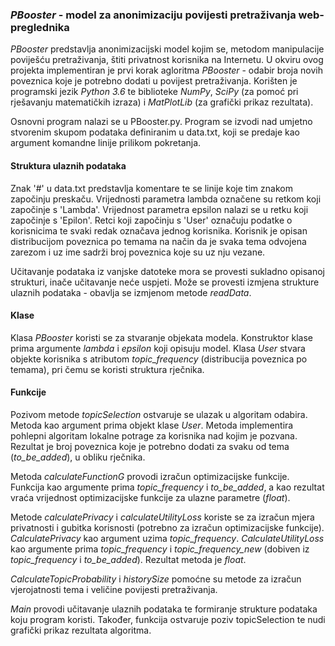 ### _PBooster_ - model za anonimizaciju povijesti pretraživanja web-preglednika

_PBooster_ predstavlja anonimizacijski model kojim se, metodom manipulacije poviješću pretraživanja, štiti privatnost korisnika na Internetu.
U okviru ovog projekta implementiran  je prvi korak agloritma _PBooster_ - odabir broja novih poveznica koje je potrebno dodati u povijest pretraživanja.
Korišten je programski jezik _Python 3.6_ te biblioteke _NumPy_, _SciPy_ (za pomoć pri rješavanju matematičkih izraza) i _MatPlotLib_ (za grafički prikaz rezultata).

Osnovni program nalazi se u PBooster.py. Program se izvodi nad umjetno stvorenim skupom podataka definiranim u data.txt, koji se predaje kao argument komandne linije prilikom pokretanja.

#### Struktura ulaznih podataka
Znak '#' u data.txt predstavlja komentare te se linije koje tim znakom započinju preskaču. 
Vrijednosti parametra lambda označene su retkom koji započinje s 'Lambda'. Vrijednost parametra epsilon nalazi se u retku koji započinje s 'Epilon'.
Retci koji započinju s 'User' označuju podatke o korisnicima te svaki redak označava jednog korisnika. Korisnik je opisan distribucijom poveznica po temama
na način da je svaka tema odvojena zarezom i uz ime sadrži broj poveznica koje su uz nju vezane.

Učitavanje podataka iz vanjske datoteke mora se provesti sukladno opisanoj strukturi, inače učitavanje neće uspjeti. 
Može se provesti izmjena strukture ulaznih podataka - obavlja se izmjenom metode _readData_.

#### Klase 
Klasa _PBooster_ koristi se za stvaranje objekata modela. Konstruktor klase prima argumente _lambda_ i _epsilon_ koji opisuju model.
Klasa _User_ stvara objekte korisnika s atributom _topic_frequency_ (distribucija poveznica po temama), pri čemu se koristi struktura rječnika.

#### Funkcije
Pozivom metode _topicSelection_ ostvaruje se ulazak u algoritam odabira. Metoda kao argument prima objekt klase _User_. Metoda implementira pohlepni
algoritam lokalne potrage za korisnika nad kojim je pozvana. Rezultat je broj poveznica koje je potrebno dodati za svaku od tema (_to_be_added_), u obliku rječnika.

Metoda _calculateFunctionG_ provodi izračun optimizacijske funkcije. Funkcija kao argumente prima _topic_frequency_ i _to_be_added_, a kao rezultat vraća vrijednost optimizacijske
funkcije za ulazne parametre (_float_).

Metode _calculatePrivacy_ i _calculateUtilityLoss_ koriste se za izračun mjera privatnosti i gubitka korisnosti (potrebno za izračun optimizacijske funkcije).
_CalculatePrivacy_ kao argument uzima _topic_frequency_. _CalculateUtilityLoss_ kao argumente prima _topic_frequency_ i _topic_frequency_new_ (dobiven iz _topic_frequency_ i _to_be_added_).
Rezultat metoda je _float_.

_CalculateTopicProbability_ i _historySize_ pomoćne su metode za izračun vjerojatnosti tema i veličine povijesti pretraživanja.

_Main_ provodi učitavanje ulaznih podataka te formiranje strukture podataka koju program koristi.
Također, funkcija ostvaruje poziv topicSelection te nudi grafički prikaz rezultata algoritma.
